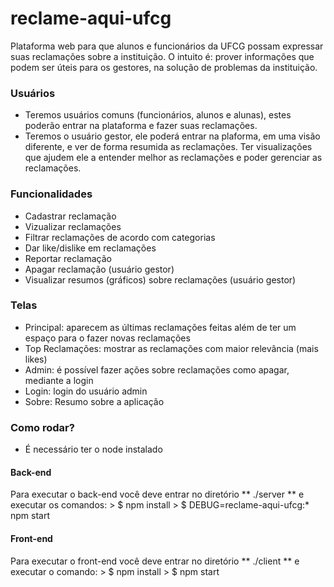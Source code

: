# reclame-aqui-ufcg
Plataforma web para que alunos e funcionários da UFCG possam expressar suas reclamações sobre a instituição. O intuito é: prover informações que podem ser úteis para os gestores, na solução de problemas da instituição.

### Usuários
- Teremos usuários comuns (funcionários, alunos e alunas), estes poderão entrar na plataforma e fazer suas reclamações. 
- Teremos o usuário gestor, ele poderá entrar na plaforma, em uma visão diferente, e ver de forma resumida as reclamações. Ter visualizações que ajudem ele a entender melhor as reclamações e poder gerenciar as reclamações. 

### Funcionalidades

- Cadastrar reclamação
- Vizualizar reclamações
- Filtrar reclamações de acordo com categorias
- Dar like/dislike em reclamações
- Reportar reclamação
- Apagar reclamação (usuário gestor) 
- Visualizar resumos (gráficos) sobre reclamações (usuário gestor)

### Telas

- Principal: aparecem as últimas reclamações feitas além de ter um espaço para o fazer novas reclamações
- Top Reclamações: mostrar as reclamações com maior relevância (mais likes)
- Admin: é possível fazer ações sobre reclamações como apagar, mediante a login
- Login: login do usuário admin
- Sobre: Resumo sobre a aplicação


### Como rodar?
* É necessário ter o node instalado

#### Back-end
Para executar o back-end você deve entrar no diretório  ** ./server ** e executar os comandos:
	> $ npm install
	> $ DEBUG=reclame-aqui-ufcg:* npm start

#### Front-end
Para executar o front-end você deve entrar no diretório  ** ./client ** e executar o comando:
	> $ npm install
	> $ npm start
     
